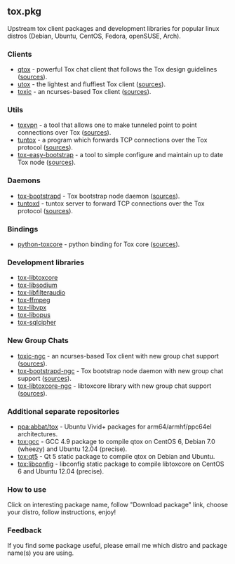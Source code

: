 ## tox.pkg

Upstream tox client packages and development libraries for popular linux distros (Debian, Ubuntu, CentOS, Fedora, openSUSE, Arch).

### Clients

* [qtox](https://build.opensuse.org/package/show/home:antonbatenev:tox/qtox) - powerful Tox chat client that follows the Tox design guidelines ([sources](https://github.com/tux3/qTox)).
* [utox](https://build.opensuse.org/package/show/home:antonbatenev:tox/utox) - the lightest and fluffiest Tox client ([sources](https://github.com/GrayHatter/uTox)).
* [toxic](https://build.opensuse.org/package/show/home:antonbatenev:tox/toxic) - an ncurses-based Tox client ([sources](https://github.com/JFreegman/toxic)).

### Utils

* [toxvpn](https://build.opensuse.org/package/show/home:antonbatenev:tox/toxvpn) - a tool that allows one to make tunneled point to point connections over Tox ([sources](https://github.com/cleverca22/toxvpn)).
* [tuntox](https://build.opensuse.org/package/show/home:antonbatenev:tox/tuntox) - a program which forwards TCP connections over the Tox protocol ([sources](https://github.com/gjedeer/tuntox)).
* [tox-easy-bootstrap](https://build.opensuse.org/package/show/home:antonbatenev:tox/tox-easy-bootstrap) - a tool to simple configure and maintain up to date Tox node ([sources](https://github.com/abbat/tox.pkg/tree/master/tox-easy-bootstrap)).

### Daemons

* [tox-bootstrapd](https://build.opensuse.org/package/show/home:antonbatenev:tox/tox-libtoxcore) - Tox bootstrap node daemon ([sources](https://github.com/irungentoo/toxcore/tree/master/other/bootstrap_daemon)).
* [tuntoxd](https://build.opensuse.org/package/show/home:antonbatenev:tox/tuntox) - tuntox server to forward TCP connections over the Tox protocol ([sources](https://github.com/gjedeer/tuntox)).

### Bindings

* [python-toxcore](https://build.opensuse.org/package/show/home:antonbatenev:tox/python-toxcore) - python binding for Tox core ([sources](https://github.com/abbat/pytoxcore)).

### Development libraries

* [tox-libtoxcore](https://build.opensuse.org/package/show/home:antonbatenev:tox/tox-libtoxcore)
* [tox-libsodium](https://build.opensuse.org/package/show/home:antonbatenev:tox/tox-libsodium)
* [tox-libfilteraudio](https://build.opensuse.org/package/show/home:antonbatenev:tox/tox-libfilteraudio)
* [tox-ffmpeg](https://build.opensuse.org/package/show/home:antonbatenev:tox/tox-ffmpeg)
* [tox-libvpx](https://build.opensuse.org/package/show/home:antonbatenev:tox/tox-libvpx)
* [tox-libopus](https://build.opensuse.org/package/show/home:antonbatenev:tox/tox-libopus)
* [tox-sqlcipher](https://build.opensuse.org/package/show/home:antonbatenev:tox/tox-sqlcipher)

### New Group Chats

* [toxic-ngc](https://build.opensuse.org/package/show/home:antonbatenev:tox/toxic-ngc) - an ncurses-based Tox client with new group chat support ([sources](https://github.com/JFreegman/toxic)).
* [tox-bootstrapd-ngc](https://build.opensuse.org/package/show/home:antonbatenev:tox/tox-libtoxcore-ngc) - Tox bootstrap node daemon with new group chat support ([sources](https://github.com/JFreegman/toxcore/tree/master/other/bootstrap_daemon)).
* [tox-libtoxcore-ngc](https://build.opensuse.org/package/show/home:antonbatenev:tox/tox-libtoxcore-ngc) - libtoxcore library with new group chat support ([sources](https://github.com/JFreegman/toxcore)).

### Additional separate repositories

* [ppa:abbat/tox](https://launchpad.net/~abbat/+archive/ubuntu/tox) - Ubuntu Vivid+ packages for arm64/armhf/ppc64el architectures.
* [tox:gcc](https://build.opensuse.org/package/show/home:antonbatenev:tox:gcc/tox-gcc) - GCC 4.9 package to compile qtox on CentOS 6, Debian 7.0 (wheezy) and Ubuntu 12.04 (precise).
* [tox:qt5](https://build.opensuse.org/package/show/home:antonbatenev:tox:qt5/tox-qt5) - Qt 5 static package to compile qtox on Debian and Ubuntu.
* [tox:libconfig](https://build.opensuse.org/project/show/home:antonbatenev:tox:libconfig) - libconfig static package to compile libtoxcore on CentOS 6 and Ubuntu 12.04 (precise).

### How to use

Click on interesting package name, follow "Download package" link, choose your distro, follow instructions, enjoy!

### Feedback

If you find some package useful, please email me which distro and package name(s) you are using.
